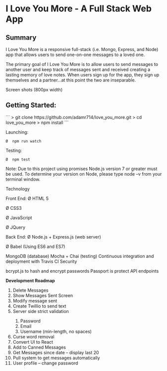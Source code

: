 # I Love You More - A Full Stack Web App

<h2>Summary</h2>
<p>I Love You More is a responsive full-stack (i.e. Mongo, Express, and  Node) app that allows users to send one-on-one messages to a loved one. </p>
 
<p>The primary goal of I Love You More is to allow users to send messages to another user and keep track of messages sent and received creating a lasting memory of love notes.  When users sign up for the app, they sign up themselves and a partner…at this point the two are inseparable. </p>
 
Screen shots (800px width)
 
<h2>Getting Started:</h2>
```
> git clone https://github.com/adamr714/love_you_more.git
> cd love_you_more
> npm install
```
 
Launching:
```
Ø  npm run watch

```
 
Testing:
```
Ø  npm test

```
Note: Due to this project using promises Node.js version 7 or greater must be used.  To determine your version on Node, please type node –v from your terminal window.
 
Technology
 
Front End:
Ø  HTML 5

Ø  CSS3

Ø  JavaScript

Ø  JQuery

 
Back End:
Ø  Node.js + Express.js (web server)

Ø  Babel (Using ES6 and ES7)

MongoDB (database)
Mocha + Chai (testing)
Continuous integration and deployment with Travis CI
Security

bcrypt.js to hash and encrypt passwords
Passport is protect API endpoints




<strong>Development Roadmap</strong>
<ol>
<li>Delete Messages</li>
<li>Show Messages Sent Screen</li>
<li>Modify message sent</li>
<li>Create Twillio to send text</li>
<li>Server side strict validation</li>
<ol>    
<li>Password</li>
<li>Email</li>
<li>Username (min-length, no spaces)</li>
</ol>
<li>Curse word  removal</li>
<li>Convert UI to React</li>
<li>Add to Canned Messages</li>
<li>Get Messages since date – display last 20</li>
<li>Pull system to get messages automatically</li>
<li>User profile – change password</li>
</ol>
